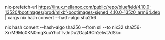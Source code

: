 nix-prefetch-url https://linux.mellanox.com/public/repo/bluefield/4.10.0-13520/bootimages/prod/mlxbf-bootimages-signed_4.10.0-13520_arm64.deb | xargs nix hash convert --hash-algo sha256

nix hash convert --hash-algo sha256 --from sri --to nix32 sha256-XrrM9Mo0KM0mgXuuYhcfTv0nDu2Gaj49Ch2elwt7dSk=

